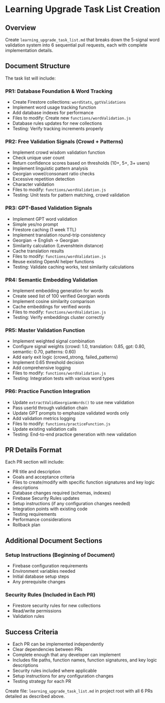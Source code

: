 <!-- a1703640-a935-4815-81c4-5b303646ee5e cf8965b5-1efc-4720-b7e8-18d99fcbb112 -->
# Learning Upgrade Task List Creation

## Overview

Create `learning_upgrade_task_list.md` that breaks down the 5-signal word validation system into 6 sequential pull requests, each with complete implementation details.

## Document Structure

The task list will include:

### PR1: Database Foundation & Word Tracking

- Create Firestore collections: `wordStats`, `gptValidations`
- Implement word usage tracking function
- Add database indexes for performance
- Files to modify: Create new `functions/wordValidation.js`
- Database rules updates for new collections
- Testing: Verify tracking increments properly

### PR2: Free Validation Signals (Crowd + Patterns)

- Implement crowd wisdom validation function
- Check unique user count
- Return confidence scores based on thresholds (10+, 5+, 3+ users)
- Implement linguistic pattern analysis
- Georgian vowel/consonant ratio checks
- Excessive repetition detection
- Character validation
- Files to modify: `functions/wordValidation.js`
- Testing: Unit tests for pattern matching, crowd validation

### PR3: GPT-Based Validation Signals

- Implement GPT word validation
- Simple yes/no prompt
- Firestore caching (1 week TTL)
- Implement translation round-trip consistency
- Georgian → English → Georgian
- Similarity calculation (Levenshtein distance)
- Cache translation results
- Files to modify: `functions/wordValidation.js`
- Reuse existing OpenAI helper functions
- Testing: Validate caching works, test similarity calculations

### PR4: Semantic Embedding Validation

- Implement embedding generation for words
- Create seed list of 100 verified Georgian words
- Implement cosine similarity comparison
- Cache embeddings for verified words
- Files to modify: `functions/wordValidation.js`
- Testing: Verify embeddings cluster correctly

### PR5: Master Validation Function

- Implement weighted signal combination
- Configure signal weights (crowd: 1.0, translation: 0.85, gpt: 0.80, semantic: 0.70, patterns: 0.60)
- Add early exit logic (crowd_strong, failed_patterns)
- Implement 0.65 threshold decision
- Add comprehensive logging
- Files to modify: `functions/wordValidation.js`
- Testing: Integration tests with various word types

### PR6: Practice Function Integration

- Update `extractValidGeorgianWords()` to use new validation
- Pass userId through validation chain
- Update GPT prompts to emphasize validated words only
- Add validation metrics logging
- Files to modify: `functions/practiceFunction.js`
- Update existing validation calls
- Testing: End-to-end practice generation with new validation

## PR Details Format

Each PR section will include:

- PR title and description
- Goals and acceptance criteria
- Files to create/modify with specific function signatures and key logic descriptions
- Database changes required (schemas, indexes)
- Firebase Security Rules updates
- Setup instructions (if any configuration changes needed)
- Integration points with existing code
- Testing requirements
- Performance considerations
- Rollback plan

## Additional Document Sections

### Setup Instructions (Beginning of Document)

- Firebase configuration requirements
- Environment variables needed
- Initial database setup steps
- Any prerequisite changes

### Security Rules (Included in Each PR)

- Firestore security rules for new collections
- Read/write permissions
- Validation rules

## Success Criteria

- Each PR can be implemented independently
- Clear dependencies between PRs
- Complete enough that any developer can implement
- Includes file paths, function names, function signatures, and key logic descriptions
- Security rules included where applicable
- Setup instructions for any configuration changes
- Testing strategy for each PR

Create file: `learning_upgrade_task_list.md` in project root with all 6 PRs detailed as described above.